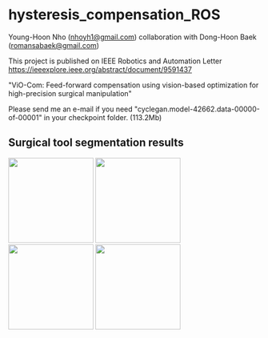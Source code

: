 # hysteresis_compensation_ROS
Young-Hoon Nho (nhoyh1@gmail.com)
collaboration with Dong-Hoon Baek (romansabaek@gmail.com)

This project is published on IEEE Robotics and Automation Letter https://ieeexplore.ieee.org/abstract/document/9591437

"ViO-Com: Feed-forward compensation using vision-based optimization for high-precision surgical manipulation"

Please send me an e-mail if you need "cyclegan.model-42662.data-00000-of-00001" in your checkpoint folder.
(113.2Mb)

Surgical tool segmentation results
-----------
<div>
<img width="170" src="https://user-images.githubusercontent.com/42211418/100967344-572c5880-3572-11eb-8613-b21a76f2cd75.png">
<img width="170" src="https://user-images.githubusercontent.com/42211418/100967312-44198880-3572-11eb-81d3-63aa8dab6a1b.png">
<img width="170" src="https://user-images.githubusercontent.com/42211418/100967350-5abfdf80-3572-11eb-9136-7e11f1c98893.png">
<img width="170" src="https://user-images.githubusercontent.com/42211418/100967331-4ed41d80-3572-11eb-9453-2796cc304f22.png">
</div>
